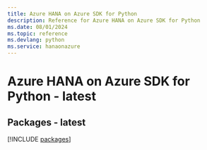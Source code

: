 ```yaml
---
title: Azure HANA on Azure SDK for Python
description: Reference for Azure HANA on Azure SDK for Python
ms.date: 08/01/2024
ms.topic: reference
ms.devlang: python
ms.service: hanaonazure
---
```

# Azure HANA on Azure SDK for Python - latest
## Packages - latest
[!INCLUDE [packages](hana-on-azure-index.md)]